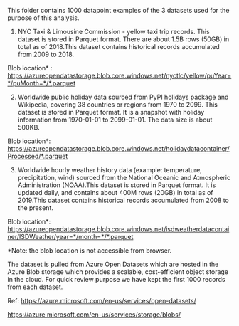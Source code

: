 This folder contains 1000 datapoint examples of the 3 datasets used for the purpose of this analysis.


1. NYC Taxi & Limousine Commission - yellow taxi trip records. This dataset is stored in Parquet format. There are about 1.5B rows (50GB) in total as of 2018.This dataset contains historical records accumulated from 2009 to 2018.

Blob location* : https://azureopendatastorage.blob.core.windows.net/nyctlc/yellow/puYear=*/puMonth=*/*.parquet

2. Worldwide public holiday data sourced from PyPI holidays package and Wikipedia, covering 38 countries or regions from 1970 to 2099. This dataset is stored in Parquet format. It is a snapshot with holiday information from 1970-01-01 to 2099-01-01. The data size is about 500KB.

Blob location*: https://azureopendatastorage.blob.core.windows.net/holidaydatacontainer/Processed/*.parquet

3. Worldwide hourly weather history data (example: temperature, precipitation, wind) sourced from the National Oceanic and Atmospheric Administration (NOAA).This dataset is stored in Parquet format. It is updated daily, and contains about 400M rows (20GB) in total as of 2019.This dataset contains historical records accumulated from 2008 to the present.

Blob location*: https://azureopendatastorage.blob.core.windows.net/isdweatherdatacontainer/ISDWeather/year=*/month=*/*.parquet

*Note: the blob location is not accessible from browser.

The dataset is pulled from Azure Open Datasets which are hosted in the Azure Blob storage which provides a scalable, cost-efficient object storage in the cloud.
For quick review purpose we have kept the first 1000 records from each dataset.


Ref:
<https://azure.microsoft.com/en-us/services/open-datasets/>

<https://azure.microsoft.com/en-us/services/storage/blobs/>

